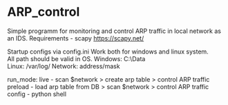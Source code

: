 # ARP_control
Simple programm for monitoring and control ARP traffic in local network as an IDS.
Requirements - scapy https://scapy.net/

Startup configs via config.ini
  Work both for windows and linux system.  
  All path should be valid in OS. 
  Windows: C:\Data\
  Linux: /var/log/
  Network: address/mask
  
  run_mode: live - scan $network > create arp table > control ARP traffic
            preload - load arp table from DB > scan $network > control ARP traffic
            config - python shell
 
 

